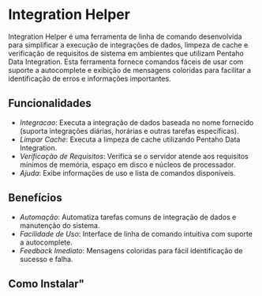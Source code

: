 # Integration Helper

Integration Helper é uma ferramenta de linha de comando desenvolvida para simplificar a execução de integrações de dados, limpeza de cache e verificação de requisitos de sistema em ambientes que utilizam Pentaho Data Integration. Esta ferramenta fornece comandos fáceis de usar com suporte a autocomplete e exibição de mensagens coloridas para facilitar a identificação de erros e informações importantes.

## Funcionalidades

- *Integracao*: Executa a integração de dados baseada no nome fornecido (suporta integrações diárias, horárias e outras tarefas específicas).
- *Limpar Cache*: Executa a limpeza de cache utilizando Pentaho Data Integration.
- *Verificação de Requisitos*: Verifica se o servidor atende aos requisitos mínimos de memória, espaço em disco e núcleos de processador.
- *Ajuda*: Exibe informações de uso e lista de comandos disponíveis.

## Benefícios

- *Automação*: Automatiza tarefas comuns de integração de dados e manutenção do sistema.
- *Facilidade de Uso*: Interface de linha de comando intuitiva com suporte a autocomplete.
- *Feedback Imediato*: Mensagens coloridas para fácil identificação de sucesso e falha.

## Como Instalar"